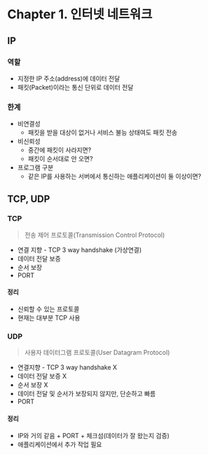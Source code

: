 # Chapter 1. 인터넷 네트워크

## IP

### 역할

- 지정한 IP 주소(address)에 데이터 전달
- 패킷(Packet)이라는 통신 단위로 데이터 전달

### 한계

- 비연결성
  - 패킷을 받을 대상이 없거나 서비스 불능 상태여도 패킷 전송
- 비신뢰성
  - 중간에 패킷이 사라지면?
  - 패킷이 순서대로 안 오면?
- 프로그램 구분
  - 같은 IP를 사용하는 서버에서 통신하는 애플리케이션이 둘 이상이면?

## TCP, UDP

### TCP

> 전송 제어 프로토콜(Transmission Control Protocol)

- 연결 지향 - TCP 3 way handshake (가상연결)
- 데이터 전달 보증
- 순서 보장
- PORT

#### 정리

- 신뢰할 수 있는 프로토콜
- 현재는 대부분 TCP 사용

### UDP

> 사용자 데이터그램 프로토콜(User Datagram Protocol)

- 연결지향 - TCP 3 way handshake X
- 데이터 전달 보증 X
- 순서 보장 X
- 데이터 전달 및 순서가 보장되지 않지만, 단순하고 빠름
- PORT

#### 정리

- IP와 거의 같음 + PORT + 체크섬(데이터가 잘 왔는지 검증)
- 애플리케이션에서 추가 작업 필요
